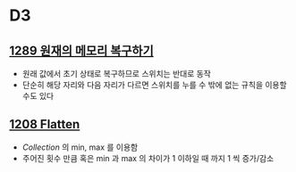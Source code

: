 # D3

## [1289 원재의 메모리 복구하기](https://swexpertacademy.com/main/code/problem/problemDetail.do?contestProbId=AV19AcoKI9sCFAZN&categoryId=AV19AcoKI9sCFAZN&categoryType=CODE&problemTitle=1289&orderBy=FIRST_REG_DATETIME&selectCodeLang=ALL&select-1=&pageSize=10&pageIndex=1)
* 원래 값에서 초기 상태로 복구하므로 스위치는 반대로 동작
* 단순히 해당 자리와 다음 자리가 다르면 스위치를 누를 수 밖에 없는 규칙을 이용할 수도 있다

## [1208 Flatten](https://swexpertacademy.com/main/code/problem/problemDetail.do?contestProbId=AV139KOaABgCFAYh&categoryId=AV139KOaABgCFAYh&categoryType=CODE&problemTitle=1208&orderBy=FIRST_REG_DATETIME&selectCodeLang=ALL&select-1=&pageSize=10&pageIndex=1)
* *Collection* 의 min, max 를 이용함
* 주어진 횟수 만큼 혹은 min 과 max 의 차이가 1 이하일 때 까지 1 씩 증가/감소

